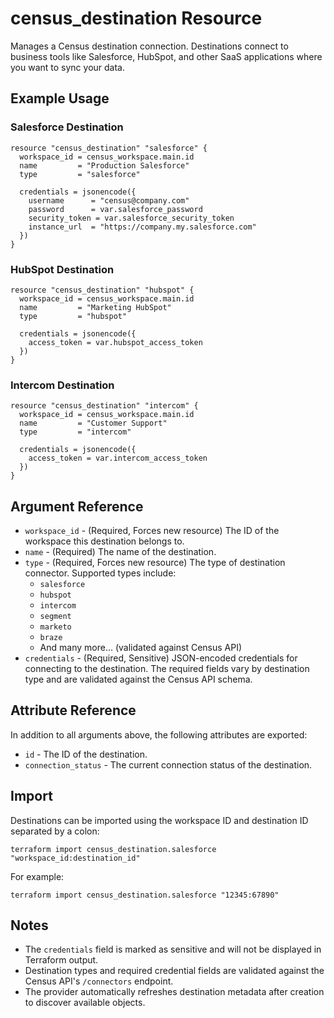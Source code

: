 # census_destination Resource

Manages a Census destination connection. Destinations connect to business tools like Salesforce, HubSpot, and other SaaS applications where you want to sync your data.

## Example Usage

### Salesforce Destination

```hcl
resource "census_destination" "salesforce" {
  workspace_id = census_workspace.main.id
  name         = "Production Salesforce"
  type         = "salesforce"

  credentials = jsonencode({
    username      = "census@company.com"
    password      = var.salesforce_password
    security_token = var.salesforce_security_token
    instance_url  = "https://company.my.salesforce.com"
  })
}
```

### HubSpot Destination

```hcl
resource "census_destination" "hubspot" {
  workspace_id = census_workspace.main.id
  name         = "Marketing HubSpot"
  type         = "hubspot"

  credentials = jsonencode({
    access_token = var.hubspot_access_token
  })
}
```

### Intercom Destination

```hcl
resource "census_destination" "intercom" {
  workspace_id = census_workspace.main.id
  name         = "Customer Support"
  type         = "intercom"

  credentials = jsonencode({
    access_token = var.intercom_access_token
  })
}
```

## Argument Reference

* `workspace_id` - (Required, Forces new resource) The ID of the workspace this destination belongs to.
* `name` - (Required) The name of the destination.
* `type` - (Required, Forces new resource) The type of destination connector. Supported types include:
  - `salesforce`
  - `hubspot`
  - `intercom`
  - `segment`
  - `marketo`
  - `braze`
  - And many more... (validated against Census API)
* `credentials` - (Required, Sensitive) JSON-encoded credentials for connecting to the destination. The required fields vary by destination type and are validated against the Census API schema.

## Attribute Reference

In addition to all arguments above, the following attributes are exported:

* `id` - The ID of the destination.
* `connection_status` - The current connection status of the destination.

## Import

Destinations can be imported using the workspace ID and destination ID separated by a colon:

```shell
terraform import census_destination.salesforce "workspace_id:destination_id"
```

For example:

```shell
terraform import census_destination.salesforce "12345:67890"
```

## Notes

* The `credentials` field is marked as sensitive and will not be displayed in Terraform output.
* Destination types and required credential fields are validated against the Census API's `/connectors` endpoint.
* The provider automatically refreshes destination metadata after creation to discover available objects.